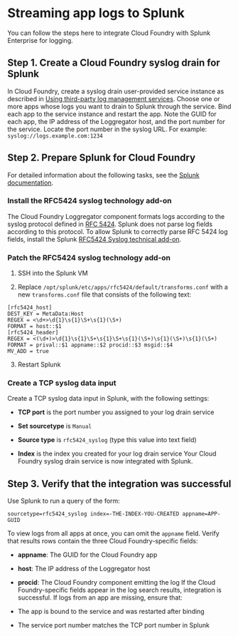 # Streaming app logs to Splunk
You can follow the steps here to integrate Cloud Foundry with Splunk Enterprise for logging.

## Step 1. Create a Cloud Foundry syslog drain for Splunk
In Cloud Foundry, create a syslog drain user-provided service instance as
described in [Using third-party log management services](https://docs.cloudfoundry.org/devguide/services/log-management.html).
Choose one or more apps whose logs you want to drain to Splunk
through the service.
Bind each app to the service instance and restart the app.
Note the GUID for each app, the IP address of the Loggregator host, and the
port number for the service.
Locate the port number in the syslog URL.
For example:
`syslog://logs.example.com:1234`

## Step 2. Prepare Splunk for Cloud Foundry
For detailed information about the following tasks, see the [Splunk documentation](http://docs.splunk.com/Documentation/Splunk).

### Install the RFC5424 syslog technology add-on
The Cloud Foundry Loggregator component formats logs according to the syslog
protocol defined in [RFC 5424](http://tools.ietf.org/html/rfc5424).
Splunk does not parse log fields according to this protocol.
To allow Splunk to correctly parse RFC 5424 log fields, install the Splunk
[RFC5424 Syslog technical add-on](http://apps.splunk.com/app/978/).

### Patch the RFC5424 syslog technology add-on

1. SSH into the Splunk VM

2. Replace `/opt/splunk/etc/apps/rfc5424/default/transforms.conf` with a new
`transforms.conf` file that consists of the following text:
```
[rfc5424_host]
DEST_KEY = MetaData:Host
REGEX = <\d+>\d{1}\s{1}\S+\s{1}(\S+)
FORMAT = host::$1
[rfc5424_header]
REGEX = <(\d+)>\d{1}\s{1}\S+\s{1}\S+\s{1}(\S+)\s{1}(\S+)\s{1}(\S+)
FORMAT = prival::$1 appname::$2 procid::$3 msgid::$4
MV_ADD = true
```

3. Restart Splunk

### Create a TCP syslog data input
Create a TCP syslog data input in Splunk, with the following settings:

* **TCP port** is the port number you assigned to your log drain service

* **Set sourcetype** is `Manual`

* **Source type** is `rfc5424_syslog` (type this value into text field)

* **Index** is the index you created for your log drain service
Your Cloud Foundry syslog drain service is now integrated with Splunk.

## Step 3. Verify that the integration was successful
Use Splunk to run a query of the form:
```
sourcetype=rfc5424_syslog index=-THE-INDEX-YOU-CREATED appname=APP-GUID
```
To view logs from all apps at once, you can omit the `appname` field.
Verify that results rows contain the three Cloud Foundry-specific fields:

* **appname**: The GUID for the Cloud Foundry app

* **host**: The IP address of the Loggregator host

* **procid**: The Cloud Foundry component emitting the log
If the Cloud Foundry-specific fields appear in the log search results,
integration is successful.
If logs from an app are missing, ensure that:

* The app is bound to the service and was restarted after binding

* The service port number matches the TCP port number in Splunk